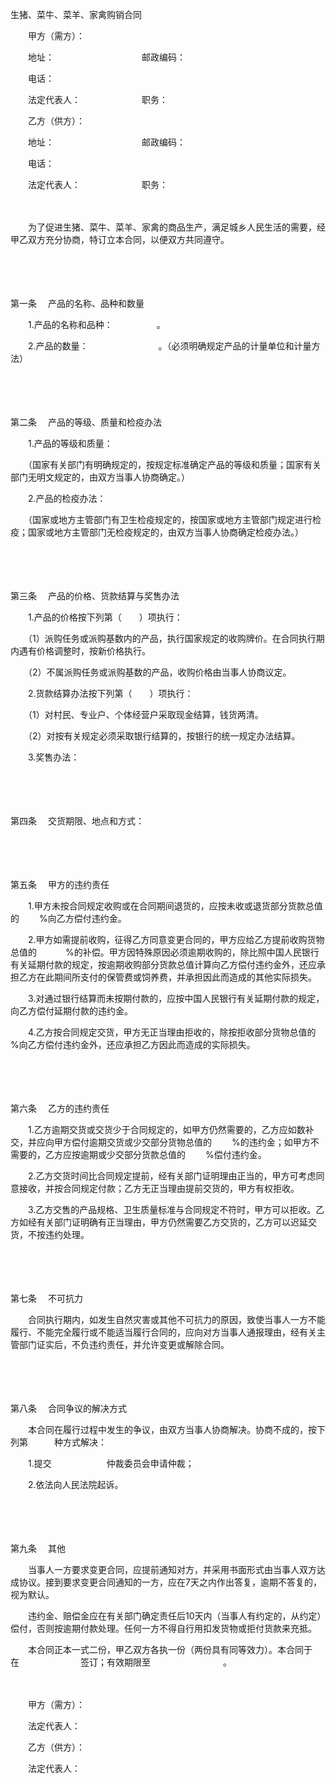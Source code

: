 



生猪、菜牛、菜羊、家禽购销合同



 

　　甲方（需方）：

　　地址：　　　　　　　　　　邮政编码：

　　电话：

　　法定代表人：　　　　　　　职务：

　　乙方（供方）： 

　　地址：　　　　　　　　　　邮政编码：

　　电话：

　　法定代表人：　　　　　　　职务：　　

　　

　　为了促进生猪、菜牛、菜羊、家禽的商品生产，满足城乡人民生活的需要，经甲乙双方充分协商，特订立本合同，以便双方共同遵守。

　　

　　

第一条
　产品的名称、品种和数量

　　1.产品的名称和品种：　　　　　。

　　2.产品的数量：　　　　　　　　。（必须明确规定产品的计量单位和计量方法）

　　

　　

第二条
　产品的等级、质量和检疫办法

　　1.产品的等级和质量：　　　　　 

　　（国家有关部门有明确规定的，按规定标准确定产品的等级和质量；国家有关部门无明文规定的，由双方当事人协商确定。）

　　2.产品的检疫办法：　　　　　　 

　　（国家或地方主管部门有卫生检疫规定的，按国家或地方主管部门规定进行检疫；国家或地方主管部门无检疫规定的，由双方当事人协商确定检疫办法。）

　　

　　

第三条
　产品的价格、货款结算与奖售办法

　　1.产品的价格按下列第（　　）项执行：

　　（1）派购任务或派购基数内的产品，执行国家规定的收购牌价。在合同执行期内遇有价格调整时，按新价格执行。

　　（2）不属派购任务或派购基数的产品，收购价格由当事人协商议定。

　　2.货款结算办法按下列第（　　）项执行：

　　（1）对村民、专业户、个体经营户采取现金结算，钱货两清。

　　（2）对按有关规定必须采取银行结算的，按银行的统一规定办法结算。

　　3.奖售办法：

　　

　　

第四条
　交货期限、地点和方式：

　　

　　

第五条
　甲方的违约责任

　　1.甲方未按合同规定收购或在合同期间退货的，应按未收或退货部分货款总值的　　 %向乙方偿付违约金。

　　2.甲方如需提前收购，征得乙方同意变更合同的，甲方应给乙方提前收购货物总值的　　　 %的补偿。甲方因特殊原因必须逾期收购的，除比照中国人民银行有关延期付款的规定，按逾期收购部分货款总值计算向乙方偿付违约金外，还应承担乙方在此期间所支付的保管费或饲养费，并承担因此而造成的其他实际损失。

　　3.对通过银行结算而未按期付款的，应按中国人民银行有关延期付款的规定，向乙方偿付延期付款的违约金。

　　4.乙方按合同规定交货，甲方无正当理由拒收的，除按拒收部分货物总值的　　　%向乙方偿付违约金外，还应承担乙方因此而造成的实际损失。

　　

　　

第六条
　乙方的违约责任

　　1.乙方逾期交货或交货少于合同规定的，如甲方仍然需要的，乙方应如数补交，并应向甲方偿付逾期交货或少交部分货物总值的　　 %的违约金；如甲方不需要的，乙方应按逾期或少交部分货款总值的　　 %偿付违约金。

　　2.乙方交货时间比合同规定提前，经有关部门证明理由正当的，甲方可考虑同意接收，并按合同规定付款；乙方无正当理由提前交货的，甲方有权拒收。

　　3.乙方交售的产品规格、卫生质量标准与合同规定不符时，甲方可以拒收。乙方如经有关部门证明确有正当理由，甲方仍然需要乙方交货的，乙方可以迟延交货，不按违约处理。　

　　

　　

第七条
　不可抗力

　　合同执行期内，如发生自然灾害或其他不可抗力的原因，致使当事人一方不能履行、不能完全履行或不能适当履行合同的，应向对方当事人通报理由，经有关主管部门证实后，不负违约责任，并允许变更或解除合同。

　　

　　

第八条
　合同争议的解决方式

　　本合同在履行过程中发生的争议，由双方当事人协商解决。协商不成的，按下列第　　　种方式解决：

　　1.提交　　　　　　 仲裁委员会申请仲裁；

　　2.依法向人民法院起诉。

　　

　　

第九条
　其他

　　当事人一方要求变更合同，应提前通知对方，并采用书面形式由当事人双方达成协议。接到要求变更合同通知的一方，应在7天之内作出答复，逾期不答复的，视为默认。

　　违约金、赔偿金应在有关部门确定责任后10天内（当事人有约定的，从约定）偿付，否则按逾期付款处理。任何一方不得自行用扣发货物或拒付货款来充抵。

　　本合同正本一式二份，甲乙双方各执一份（两份具有同等效力）。本合同于　　　　　　 在　　　　　　　签订；有效期限至　　　　　　　　 。　　

　　

　　甲方（需方）：

　　法定代表人：

　　乙方（供方）：

　　法定代表人：

　　